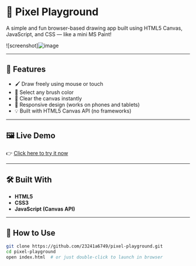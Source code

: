 # 🎨 Pixel Playground

A simple and fun browser-based drawing app built using HTML5 Canvas, JavaScript, and CSS — like a mini MS Paint!

![screenshot]![image](https://github.com/user-attachments/assets/1efdb8af-b47e-4862-b5ca-37bc6119978c)


---

## 🚀 Features

- 🖌️ Draw freely using mouse or touch
- 🎨 Select any brush color
- 🧹 Clear the canvas instantly
- 📱 Responsive design (works on phones and tablets)
- 💡 Built with HTML5 Canvas API (no frameworks)

---

## 🖼️ Live Demo

👉 [Click here to try it now](https://23241a6749.github.io/pixel-playground/)  


---

## 🛠️ Built With

- **HTML5**
- **CSS3**
- **JavaScript (Canvas API)**

---

## 📂 How to Use

```bash
git clone https://github.com/23241a6749/pixel-playground.git
cd pixel-playground
open index.html  # or just double-click to launch in browser
